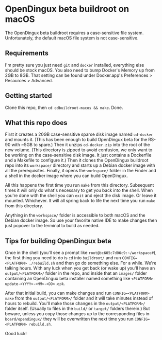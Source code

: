 # OpenDingux beta buildroot on macOS

The OpenDingux beta buildroot requires a case-sensitive file system. Unfortunately, the default macOS file system is not case-sensitive.

## Requirements

I'm pretty sure you just need `git` and `docker` installed, everything else should be stock macOS. You also need to bump Docker's Memory up from 2GB to 8GB. That setting can be found under Docker.app's Preferences > Resources > Advanced.

## Getting started

Clone this repo, then `cd odbuildroot-macos && make`. Done.

## What this repo does

First it creates a 20GB case-sensitive sparse disk image named `od-docker` and mounts it. (This has been enough to build OpenDingux beta for the RS-90 with ~5GB to spare.) Then it unzips `od-docker.zip` into the root of the new volume. (This directory is zipped to avoid confusion, we only want to be working on the case-sensitive disk image. It just contains a Dockerfile and a Makefile to configure it.) Then it clones the OpenDingux buildroot repo into its `workspace/` directory and starts up a Debian docker image with all the prerequisites. Finally, it opens the `workspace/` folder in the Finder and a shell in the docker image where you can build OpenDingux.

All this happens the first time you run `make` from this directory. Subsequent times it will only do what's necessary to get you back into the shell. When you're done with the shell you can `exit` and eject the disk image. Or leave it mounted. Whichever. It will all spring back to life the next time you run `make` from this directory.

Anything in the `workspace/` folder is accessible to both macOS and the Debian docker image. So use your favorite native IDE to make changes then just popover to the terminal to build as needed.

## Tips for building OpenDingux beta

Once in the shell (you'll see a prompt like `root@bc605c7d06c9:~/workspace#`), the first thing you need to do is `cd` into `buildroot/` and run `CONFIG=<PLATFORM> ./rebuild.sh` and then go do something else. For a while. We're talking hours. With any luck when you get back (or wake up) you'll have an `output/<PLATFORM>/` folder in the repo, and inside that an `images/` folder containing an OpenDingux beta installer named something like `<PLATFORM>-update-<YYYY>-<MM>-<DD>.opk`.

After that initial build, you can make changes and run `CONFIG=<PLATFORM> make` from the `output/<PLATFORM>/` folder and it will take minutes instead of hours to rebuild. You'll make those changes in the `output/<PLATFORM>/` folder itself. (Usually to files in the `build/` or `target/` folders therein.) But beware, unless you copy those changes up to the corresponding files in `board/opendingux/` they will be overwritten the next time you run `CONFIG=<PLATFORM> rebuild.sh`.

Good luck!